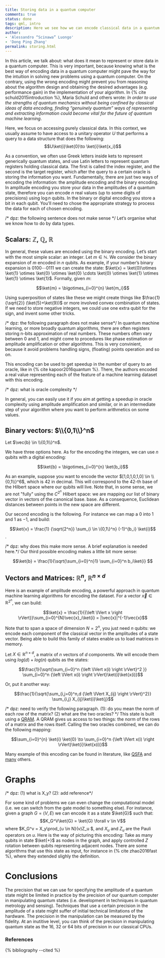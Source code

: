 ```yaml
--- 
title: Storing data in a quantum computer
comments: true 
status: done
tags: qml, intro 
description: Here we see how we can encode classical data in a quantum computer, and why it is important in quantum machine learning.
author:
- 'Alessandro “Scinawa” Luongo'
- 'Dong Ping Zhang'
permalink: storing.html
---
```


In this article, we talk about: what does it mean to represent or store data in a quantum computer. This is very important, because knowing what is the best way of encoding data in a quantum computer might pave the way for the intuition in solving new problems using a quantum computer. On the contrary, using the wrong encoding might prevent you from reasoning about the algorithm design and obtaining the desired advantages (e.g. performance gain) in the implementation of your algorithm. In {% cite schuld2015introduction %}, Maria Schuld and others wrote: _In order to use the strengths of quantum mechanics without being confined by classical ideas of data encoding, finding “genuinely quantum” ways of representing and extracting information could become vital for the future of quantum machine learning_. 

Here, we focus on accessing purely classical data. In this context, we usually assume to have access to a unitary operator $U$ that performs a query to a data structure that does the following: 
$$U\ket{i}\ket{0}\to \ket{i}\ket{x_i}$$

As a convention, we often use Greek letters inside kets to represent generically quantum states, and use Latin letters to represent quantum registers holding classical data. 
The first is called the index register, and the second is the target register, which after the query to a certain oracle is storing the information you want. 
Fundamentally, there are just two ways of encoding the information: the amplitude encoding and the binary encoding. In amplitude encoding you store your data in the amplitudes of a quantum state, therefore you can encode $n$ real values (up to some digits of precisions) using $\log n$ qubits. In the binary or digital encoding you store a bit in each qubit. You'll need to chose the appropriate strategy to process the data for each of chosen encoding. 

/* dpz: the following sentence does not make sense */
Let’s organise what we know how to do by data types.

Scalars: $\mathbb{Z}$, $\mathbb{Q}$, $\mathbb{R}$
-------------------------------------------------------
In general, these values are encoded using the binary encoding. 
Let’s start with the most simple scalar: an integer. Let
$m \in \mathbb{N}$. We consider the binary expansion of $m$ encoded in $n$ qubits.  As example,
if your number’s binary expansion is $0100\cdots0111$ we can create the
state:
$\ket{x} =  \ket{0}\otimes \ket{1} \otimes \ket{0} \otimes \ket{0} \cdots \ket{0} \otimes \ket{1} \otimes \ket{1} \otimes \ket{1}$.
Formally, given $m$:

$$\ket{m} = \bigotimes_{i=0}^{n} \ket{m_i}$$

Using superposition of states like these we might create things like
$\frac{1}{\sqrt{2}} (\ket{5}+\ket{9})$ or more involved convex
combination of states. If we need to store negative integers, we could use one extra qubit for the sign, and invent some other tricks.

/* dpz: the following paragraph does not make sense*/
In quantum machine learning, or more broadly quantum algorithms, there are often registers storing n-bits approximation of real numbers. These numbers often vary between $0$ and $1$, and might come to procedures like phase estimation or amplitude amplification or other algorithms. This is very convinient, because it avoid problems handling signs, (floating) points operation and so on.


This encoding can be used to get speedup in the number of query to
an oracle, like in {% cite kapoor2016quantum %}. There, the authors encoded a real value representing each of the feature of a machine learning dataset with this encoding.

/* dpz: what is oracle complexity */

In general, you can easily use it if you aim at getting a speedup in oracle complexity using amplitude amplification and similar, or in an intermediate step of your algorithm where you want to perform arithmetics on some values.


Binary vectors: $\\{0,1\\}^n$
---------------------------

Let $\vec{b} \in \\{0,1\\}^n$.

We have three options here. As for the encoding the integers, we can use $n$ qubits with a digital encoding:

$$\ket{b} = \bigotimes_{i=0}^{n} \ket{b_i}$$

As an example, suppose you want to encode the vector
$[1,0,1,0,1,0] \in \\{0,1\\}^6$, which is $42$ in decimal. This will
correspond to the $42$-th base of the Hilbert space where our qubits
will live. Note that, in some sense, we are not "fully" using the $C^{2^{n}}$
Hilbert space: we are mapping our list of binary vector in vectors of the canonical base.
base. As a consequence, Euclidean distances between points in the new space are
different. 

Our second encoding is the following. For instance we can map a $0$ into
$1$ and $1$ as $-1$, and build:

$$\ket{v} = \frac{1} {\sqrt{2^n}} \sum_{i \in \{0,1\}^n} (-1)^{b_i} \ket{i}$$.

/* dpz: why does this make more sense. A brief explanation is needed here.*/
Our third possible encoding makes a little bit more sense:

$$\ket{b} = \frac{1}{\sqrt{\sum_{i=0}^n}1} \sum_{i=0}^n b_i\ket{i} $$



Vectors and Matrices: $\mathbb{R}^n$, $\mathbb{R}^{n \times d}$
-----------------------------------------------------------------

Here is an example of amplitude encoding, a powerful approach in quantum machine learning algorithms for encoding the dataset. For a vector
$\vec{x} \in \mathbb{R}^{2^n}$, we can build:

$$\ket{x} = \frac{1}{{\left \lVert x \right \rVert}}\sum_{i=0}^{N}\vec{x}_i\ket{i} = |\vec{x}|^{-1}\vec{x}$$

Note that to span a space of dimension $N=2^n$, you just need $n$
qubits: we encode each component of the classical vector in the
amplitudes of a state vector. Being able to build this family of states enable us to load matrices in memory.

Let
$X \in \mathbb{R}^{n \times d}$, a matrix of $n$ vectors of $d$
components. We will encode them using $log(d)+log(n)$ qubits as the
states:

$$\frac{1}{\sqrt{\sum_{i=0}^n {\left \lVert x(i) \right \rVert}^2 }} \sum_{i=0}^n {\left \lVert x(i) \right \rVert}\ket{i}\ket{x(i)}$$

Or, put it another way:

$$\frac{1}{\sqrt{\sum_{i,j=0}^n,d {\left \lVert X_{ij} \right \rVert}^2}} \sum_{i,j} X_{ij}\ket{i}\ket{j}$$

/* dpz: need to verify the following paragraph. (1): do you mean the norm of each row of the matrix? (2) what are the two oracles? */
This state is built using a [QRAM](qram.html). A QRAM gives us access to two things: the norm of
the rows of a matrix and the rows itself. Calling the two oracles
combined, we can do the following mapping:

$$\sum_{i=0}^{n} \ket{i} \ket{0} \to  \sum_{i=0}^n {\left \lVert  x(i)  \right \rVert}\ket{i}\ket{x(i)}$$

Many example of this encoding can be found in literature, like [QSFA](qsfa.html) and [many](https://arxiv.org/abs/1811.03975) others.

Graphs
======

/* dpz: (1) what is X_y? (2): add reference*/

For some kind of problems we can even change the computational model (i.e.
we can switch from the gate model to something else). For instance,
given a graph $G=(V,E)$ we can encode it as a state $\ket{G}$ such that:
$$K_G^V\ket{G} = \ket{G} \forall v \in V$$ where
$K_G^v = X_y\prod_{u \in N}(v)Z_u $, and $X_u$ and $Z_u$ are the Pauli
operators on $u$. Here is the way of picturing this encoding: Take as many
qubits in state $\ket{+}$ as nodes in the graph, and apply controlled
$Z$ rotation between qubits representing adjacent nodes. There are some
algorithms that use this state as input, for instance in {% cite zhao2016fast %}, where they extended slighly the definition.

Conclusions
===========

The precision that we can use for specifying the amplitude of a quantum state might be limited in practice by the precision of our quantum computer in manipulating quantum states (i.e. development in techniques
in quantum metrology and sensing). Techniques that use a certain precision in the amplitude of a state might suffer of initial technical limitations of the hardware. The precision in the manipulation can be measured by the fidelity. At an inutitive level, you can think of the precision in manipulating quantum state as the 16, 32 or 64 bits of precision in our classical CPUs. 


### References

{% bibliography --cited %}

